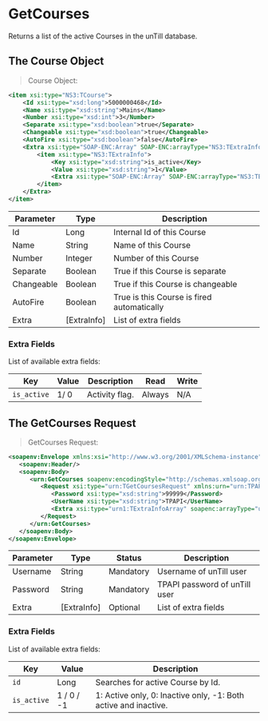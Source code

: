# GetCourses

Returns a list of the active Courses in the unTill database.

## The Course Object

> Course Object:

```xml
<item xsi:type="NS3:TCourse">
    <Id xsi:type="xsd:long">5000000468</Id>
    <Name xsi:type="xsd:string">Mains</Name>
    <Number xsi:type="xsd:int">3</Number>
    <Separate xsi:type="xsd:boolean">true</Separate>
    <Changeable xsi:type="xsd:boolean">true</Changeable>
    <AutoFire xsi:type="xsd:boolean">false</AutoFire>
    <Extra xsi:type="SOAP-ENC:Array" SOAP-ENC:arrayType="NS3:TExtraInfo[1]">
        <item xsi:type="NS3:TExtraInfo">
            <Key xsi:type="xsd:string">is_active</Key>
            <Value xsi:type="xsd:string">1</Value>
            <Extra xsi:type="SOAP-ENC:Array" SOAP-ENC:arrayType="NS3:TExtraInfo[0]"/>
        </item>
    </Extra>
</item>
```

Parameter | Type | Description
----------| ---- | -----------
Id | Long | Internal Id of this Course
Name | String | Name of this Course
Number | Integer | Number of this Course
Separate | Boolean | True if this Course is separate
Changeable | Boolean | True if this Course is changeable
AutoFire | Boolean | True is this Course is fired automatically
Extra | [ExtraInfo] | List of extra fields

### Extra Fields

List of available extra fields:

Key | Value | Description | Read | Write
--- | ----- | ----------- | ---- | -----
`is_active` | 1/ 0 | Activity flag. | Always | N/A

## The GetCourses Request

> GetCourses Request:

```xml
<soapenv:Envelope xmlns:xsi="http://www.w3.org/2001/XMLSchema-instance" xmlns:xsd="http://www.w3.org/2001/XMLSchema" xmlns:soapenv="http://schemas.xmlsoap.org/soap/envelope/" xmlns:urn="urn:TPAPIPosIntfU-ITPAPIPOS" xmlns:soapenc="http://schemas.xmlsoap.org/soap/encoding/">
   <soapenv:Header/>
   <soapenv:Body>
      <urn:GetCourses soapenv:encodingStyle="http://schemas.xmlsoap.org/soap/encoding/">
         <Request xsi:type="urn:TGetCoursesRequest" xmlns:urn="urn:TPAPIPosIntfU">
            <Password xsi:type="xsd:string">99999</Password>
            <UserName xsi:type="xsd:string">TPAPI</UserName>
            <Extra xsi:type="urn1:TExtraInfoArray" soapenc:arrayType="urn1:TExtraInfo[]" xmlns:urn1="urn:TPAPIPosTypesU"/>
         </Request>
      </urn:GetCourses>
   </soapenv:Body>
</soapenv:Envelope>
```

Parameter | Type | Status | Description
----------| ---- | -------| -----------
Username | String | Mandatory | Username of unTill user
Password | String | Mandatory | TPAPI password of unTill user
Extra | [ExtraInfo] | Optional | List of extra fields

### Extra Fields

List of available extra fields:

Key | Value | Description
--- | ----- | -----------
`id` | Long | Searches for active Course by Id.
`is_active` | 1 / 0 / -1 | 1: Active only, 0: Inactive only, -1: Both active and inactive.
